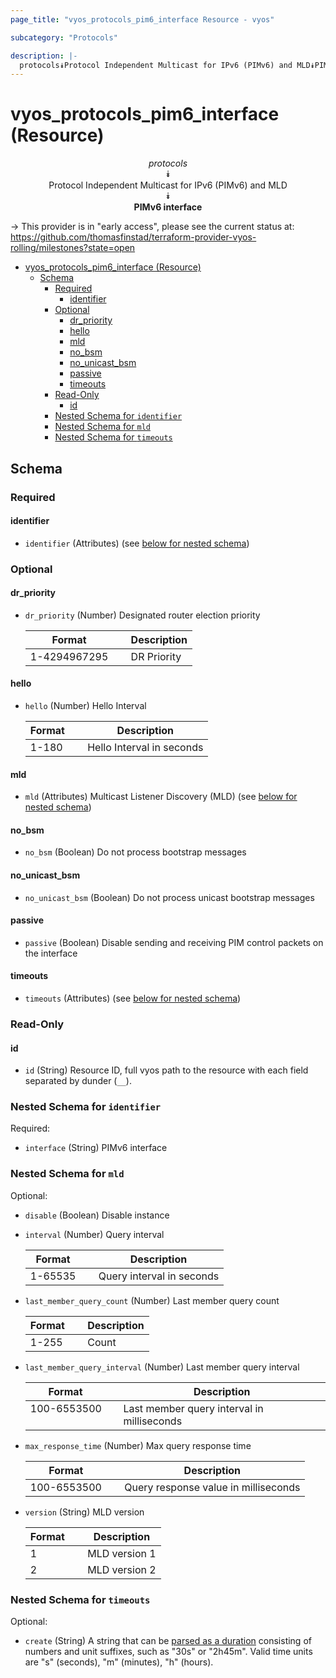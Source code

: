```yaml
---
page_title: "vyos_protocols_pim6_interface Resource - vyos"

subcategory: "Protocols"

description: |-
  protocols⯯Protocol Independent Multicast for IPv6 (PIMv6) and MLD⯯PIMv6 interface
---
```


# vyos_protocols_pim6_interface (Resource)
<center>

*protocols*  
⯯  
Protocol Independent Multicast for IPv6 (PIMv6) and MLD  
⯯  
**PIMv6 interface**


</center>

-> This provider is in "early access", please see the current status at: https://github.com/thomasfinstad/terraform-provider-vyos-rolling/milestones?state=open

<!--TOC-->

- [vyos_protocols_pim6_interface (Resource)](#vyos_protocols_pim6_interface-resource)
  - [Schema](#schema)
    - [Required](#required)
      - [identifier](#identifier)
    - [Optional](#optional)
      - [dr_priority](#dr_priority)
      - [hello](#hello)
      - [mld](#mld)
      - [no_bsm](#no_bsm)
      - [no_unicast_bsm](#no_unicast_bsm)
      - [passive](#passive)
      - [timeouts](#timeouts)
    - [Read-Only](#read-only)
      - [id](#id)
    - [Nested Schema for `identifier`](#nested-schema-for-identifier)
    - [Nested Schema for `mld`](#nested-schema-for-mld)
    - [Nested Schema for `timeouts`](#nested-schema-for-timeouts)

<!--TOC-->

<!-- schema generated by tfplugindocs -->
## Schema

### Required

#### identifier
- `identifier` (Attributes) (see [below for nested schema](#nestedatt--identifier))

### Optional

#### dr_priority
- `dr_priority` (Number) Designated router election priority

    |  Format        &emsp;|  Description  |
    |----------------|---------------|
    |  1-4294967295  &emsp;|  DR Priority  |
#### hello
- `hello` (Number) Hello Interval

    |  Format  &emsp;|  Description                |
    |----------|-----------------------------|
    |  1-180   &emsp;|  Hello Interval in seconds  |
#### mld
- `mld` (Attributes) Multicast Listener Discovery (MLD) (see [below for nested schema](#nestedatt--mld))
#### no_bsm
- `no_bsm` (Boolean) Do not process bootstrap messages
#### no_unicast_bsm
- `no_unicast_bsm` (Boolean) Do not process unicast bootstrap messages
#### passive
- `passive` (Boolean) Disable sending and receiving PIM control packets on the interface
#### timeouts
- `timeouts` (Attributes) (see [below for nested schema](#nestedatt--timeouts))

### Read-Only

#### id
- `id` (String) Resource ID, full vyos path to the resource with each field separated by dunder (`__`).

<a id="nestedatt--identifier"></a>
### Nested Schema for `identifier`

Required:

- `interface` (String) PIMv6 interface


<a id="nestedatt--mld"></a>
### Nested Schema for `mld`

Optional:

- `disable` (Boolean) Disable instance
- `interval` (Number) Query interval

    |  Format   &emsp;|  Description                |
    |-----------|-----------------------------|
    |  1-65535  &emsp;|  Query interval in seconds  |
- `last_member_query_count` (Number) Last member query count

    |  Format  &emsp;|  Description  |
    |----------|---------------|
    |  1-255   &emsp;|  Count        |
- `last_member_query_interval` (Number) Last member query interval

    |  Format       &emsp;|  Description                                 |
    |---------------|----------------------------------------------|
    |  100-6553500  &emsp;|  Last member query interval in milliseconds  |
- `max_response_time` (Number) Max query response time

    |  Format       &emsp;|  Description                           |
    |---------------|----------------------------------------|
    |  100-6553500  &emsp;|  Query response value in milliseconds  |
- `version` (String) MLD version

    |  Format  &emsp;|  Description    |
    |----------|-----------------|
    |  1       &emsp;|  MLD version 1  |
    |  2       &emsp;|  MLD version 2  |


<a id="nestedatt--timeouts"></a>
### Nested Schema for `timeouts`

Optional:

- `create` (String) A string that can be [parsed as a duration](https://pkg.go.dev/time#ParseDuration) consisting of numbers and unit suffixes, such as &#34;30s&#34; or &#34;2h45m&#34;. Valid time units are &#34;s&#34; (seconds), &#34;m&#34; (minutes), &#34;h&#34; (hours).
